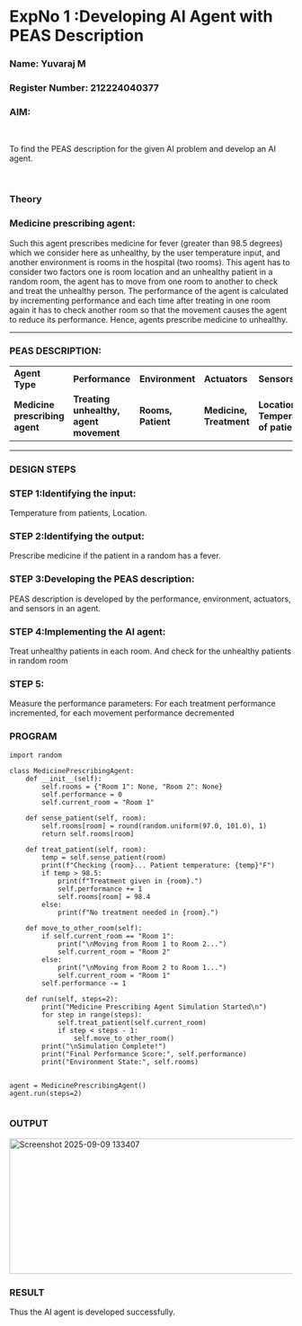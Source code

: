 <h1>ExpNo 1 :Developing AI Agent with PEAS Description</h1>
<h3>Name: Yuvaraj M</h3>
<h3>Register Number: 212224040377</h3>


<h3>AIM:</h3>
<br>
<p>To find the PEAS description for the given AI problem and develop an AI agent.</p>
<br>
<h3>Theory</h3>
<h3>Medicine prescribing agent:</h3>
<p>Such this agent prescribes medicine for fever (greater than 98.5 degrees) which we consider here as unhealthy, by the user temperature input, and another environment is rooms in the hospital (two rooms). This agent has to consider two factors one is room location and an unhealthy patient in a random room, the agent has to move from one room to another to check and treat the unhealthy person. The performance of the agent is calculated by incrementing performance and each time after treating in one room again it has to check another room so that the movement causes the agent to reduce its performance. Hence, agents prescribe medicine to unhealthy.</p>
<hr>
<h3>PEAS DESCRIPTION:</h3>
<table>
  <tr>
    <td><strong>Agent Type</strong></td>
    <td><strong>Performance</strong></td>
     <td><strong>Environment</strong></td>
    <td><strong>Actuators</strong></td>
    <td><strong>Sensors</strong></td>
  </tr>
    <tr>
    <td><strong>Medicine prescribing agent</strong></td>
    <td><strong>Treating unhealthy, agent movement</strong></td>
     <td><strong>Rooms, Patient</strong></td>
    <td><strong>Medicine, Treatment</strong></td>
    <td><strong>Location, Temperature of patient</strong></td>
  </tr>
</table>
<hr>
<H3>DESIGN STEPS</H3>
<h3>STEP 1:Identifying the input:</h3>
<p>Temperature from patients, Location.</p>
<h3>STEP 2:Identifying the output:</h3>
<p>Prescribe medicine if the patient in a random has a fever.</p>
<h3>STEP 3:Developing the PEAS description:</h3>
<p>PEAS description is developed by the performance, environment, actuators, and sensors in an agent.</p>
<h3>STEP 4:Implementing the AI agent:</h3>
<p>Treat unhealthy patients in each room. And check for the unhealthy patients in random room</p>
<h3>STEP 5:</h3>
<p>Measure the performance parameters: For each treatment performance incremented, for each movement performance decremented</p>
<H3>PROGRAM</H3>

```
import random

class MedicinePrescribingAgent:
    def __init__(self):
        self.rooms = {"Room 1": None, "Room 2": None}
        self.performance = 0
        self.current_room = "Room 1"

    def sense_patient(self, room):
        self.rooms[room] = round(random.uniform(97.0, 101.0), 1)
        return self.rooms[room]

    def treat_patient(self, room):
        temp = self.sense_patient(room)
        print(f"Checking {room}... Patient temperature: {temp}°F")
        if temp > 98.5:
            print(f"Treatment given in {room}.")
            self.performance += 1
            self.rooms[room] = 98.4
        else:
            print(f"No treatment needed in {room}.")

    def move_to_other_room(self):
        if self.current_room == "Room 1":
            print("\nMoving from Room 1 to Room 2...")
            self.current_room = "Room 2"
        else:
            print("\nMoving from Room 2 to Room 1...")
            self.current_room = "Room 1"
        self.performance -= 1

    def run(self, steps=2):
        print("Medicine Prescribing Agent Simulation Started\n")
        for step in range(steps):
            self.treat_patient(self.current_room)
            if step < steps - 1:
                self.move_to_other_room()
        print("\nSimulation Complete!")
        print("Final Performance Score:", self.performance)
        print("Environment State:", self.rooms)


agent = MedicinePrescribingAgent()
agent.run(steps=2)


```
<H3>OUTPUT</H3>

<img width="575" height="241" alt="Screenshot 2025-09-09 133407" src="https://github.com/user-attachments/assets/d562b73a-54a1-49ef-bafd-300d2ea040c0" />


<H3>RESULT</H3>

<p>Thus the AI agent is developed successfully.</p>
